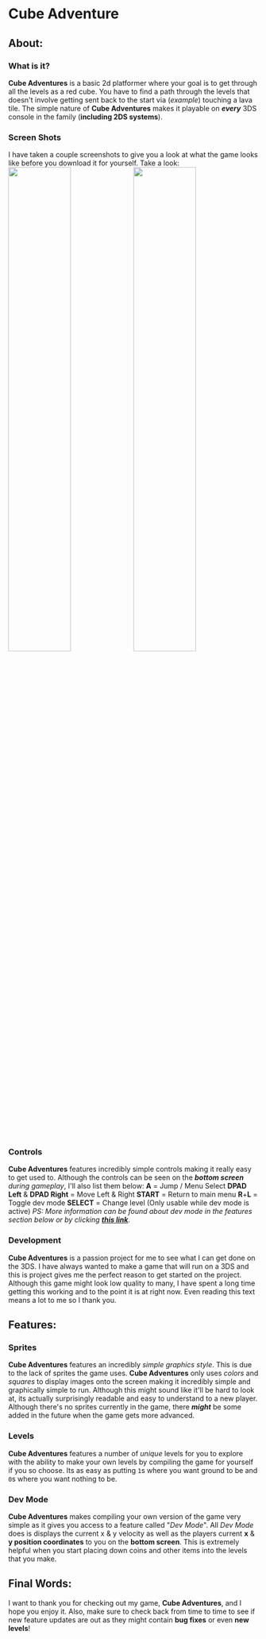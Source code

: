 # Cube Adventure
## About:
### What is it?
**Cube Adventures** is a basic 2d platformer where your goal is to get through all the levels as a red cube. You have to find a path through the levels that doesn't involve getting sent back to the start via (_example_) touching a lava tile. The simple nature of **Cube Adventures** makes it playable on **_every_** 3DS console in the family (**including 2DS systems**).

### Screen Shots
I have taken a couple screenshots to give you a look at what the game looks like before you download it for yourself. Take a look:
<br>
<img src="https://hightide.coolpage.biz/projects/3ds/cube-adventures/res/screenshots/1.png" style="width:50%;"><img src="https://hightide.coolpage.biz/projects/3ds/cube-adventures/res/screenshots/2.png" style="width:50%;">

### Controls
**Cube Adventures** features incredibly simple controls making it really easy to get used to. Although the controls can be seen on the _**bottom screen** during gameplay_, I'll also list them below:
**A** = Jump / Menu Select
**DPAD Left** & **DPAD Right** = Move Left & Right
**START** = Return to main menu
**R**+**L** = Toggle dev mode
**SELECT** = Change level (Only usable while dev mode is active)
_PS: More information can be found about dev mode in the features section below or by clicking [**this link**](#dev-mode)_.

### Development
**Cube Adventures** is a passion project for me to see what I can get done on the 3DS. I have always wanted to make a game that will run on a 3DS and this is project gives me the perfect reason to get started on the project. Although this game might look low quality to many, I have spent a long time getting this working and to the point it is at right now. Even reading this text means a lot to me so I thank you.

## Features:
### Sprites
**Cube Adventures** features an incredibly _simple graphics style_. This is due to the lack of sprites the game uses. **Cube Adventures** only uses _colors_ and _squares_ to display images onto the screen making it incredibly simple and graphically simple to run. Although this might sound like it'll be hard to look at, its actually surprisingly readable and easy to understand to a new player. Although there's no sprites currently in the game, there **_might_** be some added in the future when the game gets more advanced.

### Levels
**Cube Adventures** features a number of _unique_ levels for you to explore with the ability to make your own levels by compiling the game for yourself if you so choose. Its as easy as putting `1`s where you want ground to be and `0`s where you want nothing to be.

### Dev Mode
**Cube Adventures** makes compiling your own version of the game very simple as it gives you access to a feature called "_Dev Mode_". All _Dev Mode_ does is displays the current x & y velocity as well as the players current **x** & **y position coordinates** to you on the **bottom screen**. This is extremely helpful when you start placing down coins and other items into the levels that you make.

## Final Words:
I want to thank you for checking out my game, **Cube Adventures**, and I hope you enjoy it. Also, make sure to check back from time to time to see if new feature updates are out as they might contain **bug fixes** or even **new levels**!
